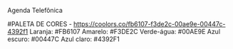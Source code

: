 Agenda Telefônica

#PALETA DE CORES - https://coolors.co/fb6107-f3de2c-00ae9e-00447c-4392f1
Laranja: #FB6107
Amarelo: #F3DE2C
Verde-água: #00AE9E
Azul escuro: #00447C
Azul claro: #4392F1